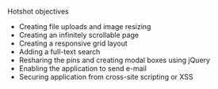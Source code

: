 Hotshot objectives
- Creating file uploads and image resizing
- Creating an infinitely scrollable page
- Creating a responsive grid layout
- Adding a full-text search
- Resharing the pins and creating modal boxes using jQuery
- Enabling the application to send e-mail
- Securing application from cross-site scripting or XSS